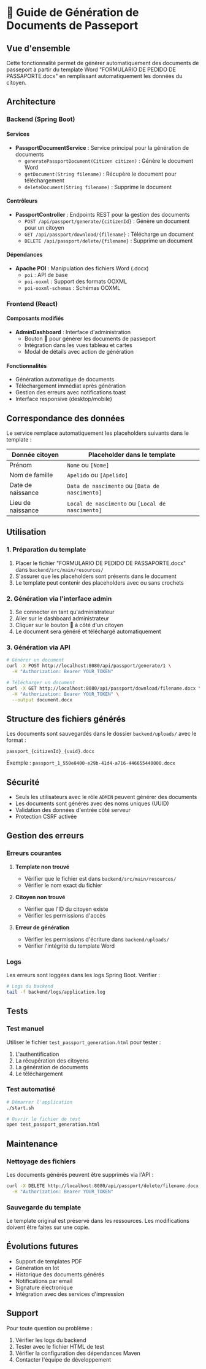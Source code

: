 # 🛂 Guide de Génération de Documents de Passeport

## Vue d'ensemble

Cette fonctionnalité permet de générer automatiquement des documents de passeport à partir du template Word "FORMULARIO DE PEDIDO DE PASSAPORTE.docx" en remplissant automatiquement les données du citoyen.

## Architecture

### Backend (Spring Boot)

#### Services

- **PassportDocumentService** : Service principal pour la génération de documents
  - `generatePassportDocument(Citizen citizen)` : Génère le document Word
  - `getDocument(String filename)` : Récupère le document pour téléchargement
  - `deleteDocument(String filename)` : Supprime le document

#### Contrôleurs

- **PassportController** : Endpoints REST pour la gestion des documents
  - `POST /api/passport/generate/{citizenId}` : Génère un document pour un citoyen
  - `GET /api/passport/download/{filename}` : Télécharge un document
  - `DELETE /api/passport/delete/{filename}` : Supprime un document

#### Dépendances

- **Apache POI** : Manipulation des fichiers Word (.docx)
  - `poi` : API de base
  - `poi-ooxml` : Support des formats OOXML
  - `poi-ooxml-schemas` : Schémas OOXML

### Frontend (React)

#### Composants modifiés

- **AdminDashboard** : Interface d'administration
  - Bouton 🛂 pour générer les documents de passeport
  - Intégration dans les vues tableau et cartes
  - Modal de détails avec action de génération

#### Fonctionnalités

- Génération automatique de documents
- Téléchargement immédiat après génération
- Gestion des erreurs avec notifications toast
- Interface responsive (desktop/mobile)

## Correspondance des données

Le service remplace automatiquement les placeholders suivants dans le template :

| Donnée citoyen    | Placeholder dans le template                     |
| ----------------- | ------------------------------------------------ |
| Prénom            | `Nome` ou `[Nome]`                               |
| Nom de famille    | `Apelido` ou `[Apelido]`                         |
| Date de naissance | `Data de nascimento` ou `[Data de nascimento]`   |
| Lieu de naissance | `Local de nascimento` ou `[Local de nascimento]` |

## Utilisation

### 1. Préparation du template

1. Placer le fichier "FORMULARIO DE PEDIDO DE PASSAPORTE.docx" dans `backend/src/main/resources/`
2. S'assurer que les placeholders sont présents dans le document
3. Le template peut contenir des placeholders avec ou sans crochets

### 2. Génération via l'interface admin

1. Se connecter en tant qu'administrateur
2. Aller sur le dashboard administrateur
3. Cliquer sur le bouton 🛂 à côté d'un citoyen
4. Le document sera généré et téléchargé automatiquement

### 3. Génération via API

```bash
# Générer un document
curl -X POST http://localhost:8080/api/passport/generate/1 \
  -H "Authorization: Bearer YOUR_TOKEN"

# Télécharger un document
curl -X GET http://localhost:8080/api/passport/download/filename.docx \
  -H "Authorization: Bearer YOUR_TOKEN" \
  --output document.docx
```

## Structure des fichiers générés

Les documents sont sauvegardés dans le dossier `backend/uploads/` avec le format :

```
passport_{citizenId}_{uuid}.docx
```

Exemple : `passport_1_550e8400-e29b-41d4-a716-446655440000.docx`

## Sécurité

- Seuls les utilisateurs avec le rôle `ADMIN` peuvent générer des documents
- Les documents sont générés avec des noms uniques (UUID)
- Validation des données d'entrée côté serveur
- Protection CSRF activée

## Gestion des erreurs

### Erreurs courantes

1. **Template non trouvé**

   - Vérifier que le fichier est dans `backend/src/main/resources/`
   - Vérifier le nom exact du fichier

2. **Citoyen non trouvé**

   - Vérifier que l'ID du citoyen existe
   - Vérifier les permissions d'accès

3. **Erreur de génération**
   - Vérifier les permissions d'écriture dans `backend/uploads/`
   - Vérifier l'intégrité du template Word

### Logs

Les erreurs sont loggées dans les logs Spring Boot. Vérifier :

```bash
# Logs du backend
tail -f backend/logs/application.log
```

## Tests

### Test manuel

Utiliser le fichier `test_passport_generation.html` pour tester :

1. L'authentification
2. La récupération des citoyens
3. La génération de documents
4. Le téléchargement

### Test automatisé

```bash
# Démarrer l'application
./start.sh

# Ouvrir le fichier de test
open test_passport_generation.html
```

## Maintenance

### Nettoyage des fichiers

Les documents générés peuvent être supprimés via l'API :

```bash
curl -X DELETE http://localhost:8080/api/passport/delete/filename.docx \
  -H "Authorization: Bearer YOUR_TOKEN"
```

### Sauvegarde du template

Le template original est préservé dans les ressources. Les modifications doivent être faites sur une copie.

## Évolutions futures

- Support de templates PDF
- Génération en lot
- Historique des documents générés
- Notifications par email
- Signature électronique
- Intégration avec des services d'impression

## Support

Pour toute question ou problème :

1. Vérifier les logs du backend
2. Tester avec le fichier HTML de test
3. Vérifier la configuration des dépendances Maven
4. Contacter l'équipe de développement
